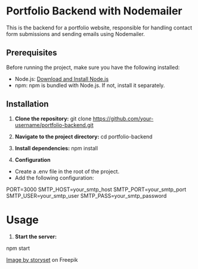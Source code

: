 # Portfolio Backend with Nodemailer

This is the backend for a portfolio website, responsible for handling contact form submissions and sending emails using Nodemailer.

## Prerequisites

Before running the project, make sure you have the following installed:

- Node.js: [Download and Install Node.js](https://nodejs.org/)
- npm: npm is bundled with Node.js. If not, install it separately.

## Installation

1. **Clone the repository:**
   git clone https://github.com/your-username/portfolio-backend.git

2. **Navigate to the project directory:**
      cd portfolio-backend

3. **Install dependencies:**
      npm install

4. **Configuration**

- Create a .env file in the root of the project.
- Add the following configuration:

PORT=3000
SMTP_HOST=your_smtp_host
SMTP_PORT=your_smtp_port
SMTP_USER=your_smtp_user
SMTP_PASS=your_smtp_password


# Usage

1. **Start the server:**

npm start


<a href="https://www.freepik.com/free-vector/email-campaign-concept-illustration_7367537.htm#fromView=search&term=email&track=sph&regularType=vector&page=1&position=2&uuid=5c0793f6-d24b-4f8f-8c66-8841cef80c48">Image by storyset</a> on Freepik 